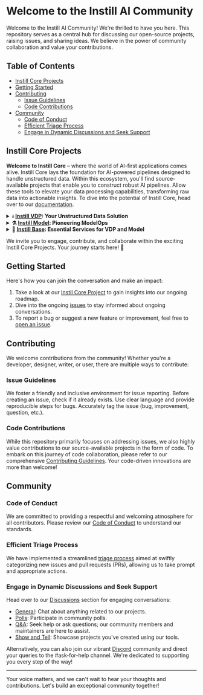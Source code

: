 # Welcome to the Instill AI Community<!-- omit in toc -->

Welcome to the Instill AI Community! We're thrilled to have you here. This repository serves as a central hub for discussing our open-source projects, raising issues, and sharing ideas. We believe in the power of community collaboration and value your contributions.

## Table of Contents<!-- omit in toc -->

- [Instill Core Projects](#instill-core-projects)
- [Getting Started](#getting-started)
- [Contributing](#contributing)
  - [Issue Guidelines](#issue-guidelines)
  - [Code Contributions](#code-contributions)
- [Community](#community)
  - [Code of Conduct](#code-of-conduct)
  - [Efficient Triage Process](#efficient-triage-process)
  - [Engage in Dynamic Discussions and Seek Support](#engage-in-dynamic-discussions-and-seek-support)

## Instill Core Projects

**Welcome to Instill Core** – where the world of AI-first applications comes alive. Instill Core lays the foundation for AI-powered pipelines designed to handle unstructured data. Within this ecosystem, you'll find source-available projects that enable you to construct robust AI pipelines. Allow these tools to elevate your data processing capabilities, transforming raw data into actionable insights. To dive into the potential of Instill Core, head over to our [documentation](https://www.instill.tech/docs).

<details>
  <summary><b>💧 <a href="https://github.com/instill-ai/vdp" target="_blank">Instill VDP</a>: Your Unstructured Data Solution</b></summary><br>
  
  **Instill VDP**, or **VDP (Versatile Data Pipeline)**, represents a comprehensive unstructured data infrastructure. Its purpose is to simplify the journey of processing unstructured data from start to finish:

  - **Extract:** Gather unstructured data from diverse sources, including AI applications, cloud/on-prem storage, and IoT devices.
  - **Transform:** Utilize AI models to convert raw data into meaningful insights and actionable formats.
  - **Load:** Efficiently move processed data to warehouses, applications, or other destinations.

  Embracing VDP is straightforward, whether you opt for Instill Cloud deployment or self-hosting via Instill Core. Consult our comprehensive [documentation](https://www.instill.tech/docs/core/vdp/deployment/overview) to delve into VDP deployment.
</details>

<details>
  <summary><b>⚗️ <a href="https://github.com/instill-ai/model" target="_blank">Instill Model</a>: Pioneering ModelOps</b></summary><br>

  **Instill Model**, or simply **Model**, emerges as an advanced ModelOps platform. Here, the focus is on empowering you to seamlessly import and serve Machine Learning (ML) models for inference purposes. Like other Instill Core products, Model's source code is available for your exploration.

</details>

<details>
  <summary><b>🗿 <a href="https://github.com/instill-ai/base" target="_blank">Instill Base</a>: Essential Services for VDP and Model</b></summary><br>

  **Instill Base**, or **Base**, serves as the bedrock upon which Instill projects thrive. Essential services such as user management servers, databases, and third-party observability tools find their home here. Base plays a pivotal role in facilitating the seamless launch of both VDP and Model. Additionally, it introduces [Console](https://github.com/instill-ai/console), a user-friendly web-based UI application that enhances accessibility and usability across VDP and Model.

</details>

We invite you to engage, contribute, and collaborate within the exciting Instill Core Projects. Your journey starts here! 🙌

## Getting Started

Here's how you can join the conversation and make an impact:

1. Take a look at our [Instil Core Project](https://github.com/orgs/instill-ai/projects/5) to gain insights into our ongoing roadmap.
2. Dive into the ongoing [issues](../../issues) to stay informed about ongoing conversations.
3. To report a bug or suggest a new feature or improvement, feel free to [open an issue](../../issues/new/choose).

## Contributing

We welcome contributions from the community! Whether you're a developer, designer, writer, or user, there are multiple ways to contribute:

### Issue Guidelines

We foster a friendly and inclusive environment for issue reporting. Before creating an issue, check if it already exists. Use clear language and provide reproducible steps for bugs. Accurately tag the issue (bug, improvement, question, etc.).

### Code Contributions

While this repository primarily focuses on addressing issues, we also highly value contributions to our source-available projects in the form of code. To embark on this journey of code collaboration, please refer to our comprehensive [Contributing Guidelines](https://github.com/instill-ai/.github/blob/main/.github/CONTRIBUTING.md). Your code-driven innovations are more than welcome!

## Community

### Code of Conduct

We are committed to providing a respectful and welcoming atmosphere for all contributors. Please review our [Code of Conduct](https://github.com/instill-ai/.github/blob/main/.github/CODE_OF_CONDUCT.md) to understand our standards.

### Efficient Triage Process

We have implemented a streamlined [triage process](/triage.md) aimed at swiftly categorizing new issues and pull requests (PRs), allowing us to take prompt and appropriate actions.

### Engage in Dynamic Discussions and Seek Support

Head over to our [Discussions](../../discussions) section for engaging conversations:

- [General](https://github.com/orgs/instill-ai/discussions/categories/general): Chat about anything related to our projects.
- [Polls](https://github.com/orgs/instill-ai/discussions/categories/polls): Participate in community polls.
- [Q&A](https://github.com/orgs/instill-ai/discussions/categories/q-a): Seek help or ask questions; our community members and maintainers are here to assist.
- [Show and Tell](https://github.com/orgs/instill-ai/discussions/categories/show-and-tell): Showcase projects you've created using our tools.

Alternatively, you can also join our vibrant [Discord](https://discord.gg/sevxWsqpGh) community and direct your queries to the #ask-for-help channel. We're dedicated to supporting you every step of the way!

---

Your voice matters, and we can't wait to hear your thoughts and contributions. Let's build an exceptional community together!
